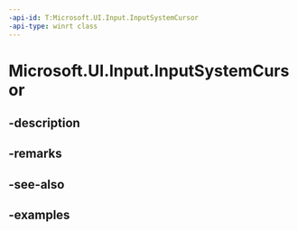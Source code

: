 ```yaml
---
-api-id: T:Microsoft.UI.Input.InputSystemCursor
-api-type: winrt class
---
```


# Microsoft.UI.Input.InputSystemCursor

<!--
public sealed class InputSystemCursor : Microsoft.UI.Input.InputCursor
-->


## -description

## -remarks

## -see-also

## -examples


